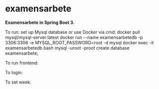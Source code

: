 # examensarbete


**Examensarbete in Spring Boot 3.** 

To run: set up Mysql database or use Docker via cmd:
docker pull mysql/mysql-server:latest
docker run --name examensarbetedb -p 3306:3306 -e MYSQL_ROOT_PASSWORD=root -d mysql
docker exec -it examensarbetedb bash
mysql -uroot -proot
create database examensarbete;




To run frontend: 

To login: 

To set week: 

